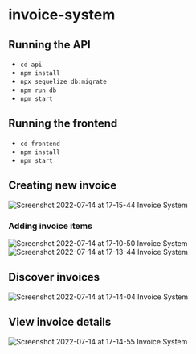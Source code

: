 # invoice-system

## Running the API

- `cd api`
- `npm install`
- `npx sequelize db:migrate`
- `npm run db`
- `npm start`

## Running the frontend

- `cd frontend`
- `npm install`
- `npm start`

## Creating new invoice
![Screenshot 2022-07-14 at 17-15-44 Invoice System](https://user-images.githubusercontent.com/99186427/179018337-afc1f432-e5b3-4261-8c15-a8505b5752bb.png)
### Adding invoice items
![Screenshot 2022-07-14 at 17-10-50 Invoice System](https://user-images.githubusercontent.com/99186427/179018411-1982885d-6829-4624-ba7e-ba3041dd1f90.png)
![Screenshot 2022-07-14 at 17-13-44 Invoice System](https://user-images.githubusercontent.com/99186427/179018432-6f72c402-93c4-407d-8fd1-a7fcdb96b47e.png)

## Discover invoices
![Screenshot 2022-07-14 at 17-14-04 Invoice System](https://user-images.githubusercontent.com/99186427/179018690-153ae415-701d-41ea-ae51-fb9da9723a7a.png)

## View invoice details
![Screenshot 2022-07-14 at 17-14-55 Invoice System](https://user-images.githubusercontent.com/99186427/179018945-98cfd2b4-0c17-46c0-bffb-4e3105a494bd.png)
